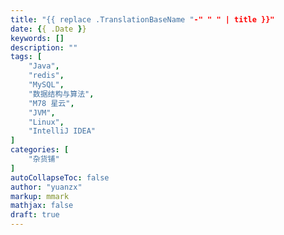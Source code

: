 ```yaml
---
title: "{{ replace .TranslationBaseName "-" " " | title }}"
date: {{ .Date }}
keywords: []
description: ""
tags: [
    "Java",
    "redis",
    "MySQL",
    "数据结构与算法",
    "M78 星云",
    "JVM",
    "Linux",
    "IntelliJ IDEA"
]
categories: [
    "杂货铺"
]
autoCollapseToc: false
author: "yuanzx"
markup: mmark
mathjax: false
draft: true
---
```


